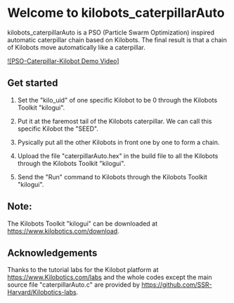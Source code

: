 # Welcome to kilobots_caterpillarAuto

kilobots_caterpillarAuto is a PSO (Particle Swarm Optimization) inspired automatic caterpillar chain based on Kilobots. The final result is that a chain of Kilobots move automatically like a caterpillar.

[![PSO-Caterpillar-Kilobot Demo Video]](https://www.youtube.com/watch?v=n_EGaZvJwH)

## Get started

1. Set the "kilo_uid" of one specific Kilobot to be 0 through the Kilobots Toolkit "kilogui". 

2. Put it at the faremost tail of the Kilobots caterpillar. We can call this specific Kilobot the "SEED".

3. Pysically put all the other Kilobots in front one by one to form a chain.

4. Upload the file "caterpillarAuto.hex" in the build file to all the Kilobots through the Kilobots Toolkit "kilogui". 

5. Send the "Run" command to Kilobots through the Kilobots Toolkit "kilogui".

## Note:
The Kilobots Toolkit "kilogui" can be downloaded at https://www.kilobotics.com/download.


## Acknowledgements

Thanks to the tutorial labs for the Kilobot platform at https://www.Kilobotics.com/labs and the whole codes except the main source file "caterpillarAuto.c" are provided by https://github.com/SSR-Harvard/Kilobotics-labs.
